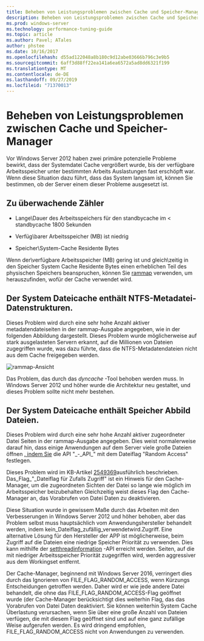 ```yaml
---
title: Beheben von Leistungsproblemen zwischen Cache und Speicher-Manager
description: Beheben von Leistungsproblemen zwischen Cache und Speicher-Manager unter Windows Server 16
ms.prod: windows-server
ms.technology: performance-tuning-guide
ms.topic: article
ms.author: Pavel; ATales
author: phstee
ms.date: 10/16/2017
ms.openlocfilehash: d55ad122048a8b180c9d12abe03666b796c3e9b5
ms.sourcegitcommit: 6aff3d88ff22ea141a6ea6572a5ad8dd6321f199
ms.translationtype: MT
ms.contentlocale: de-DE
ms.lasthandoff: 09/27/2019
ms.locfileid: "71370013"
---
```

# <a name="troubleshoot-cache-and-memory-manager-performance-issues"></a>Beheben von Leistungsproblemen zwischen Cache und Speicher-Manager

Vor Windows Server 2012 haben zwei primäre potenzielle Probleme bewirkt, dass der Systemdatei Cache vergrößert wurde, bis der verfügbare Arbeitsspeicher unter bestimmten Arbeits Auslastungen fast erschöpft war. Wenn diese Situation dazu führt, dass das System langsam ist, können Sie bestimmen, ob der Server einem dieser Probleme ausgesetzt ist.


## <a name="counters-to-monitor"></a>Zu überwachende Zähler

-   Lange\\Dauer des Arbeitsspeichers für den standbycache im &lt; standbycache 1800 Sekunden

-   Verfüg\\barer Arbeitsspeicher (MB) ist niedrig

-   Speicher\\System-Cache Residente Bytes

Wenn der\\verfügbare Arbeitsspeicher (MB) gering ist und gleich\\zeitig in den Speicher System Cache Residente Bytes einen erheblichen Teil des physischen Speichers beanspruchen, können Sie [rammap](https://technet.microsoft.com/sysinternals/ff700229.aspx) verwenden, um herauszufinden, wofür der Cache verwendet wird.

## <a name="system-file-cache-contains-ntfs-metafile-data-structures"></a>Der System Dateicache enthält NTFS-Metadatei-Datenstrukturen.


Dieses Problem wird durch eine sehr hohe Anzahl aktiver metadatendateiseiten in der rammap-Ausgabe angegeben, wie in der folgenden Abbildung dargestellt. Dieses Problem wurde möglicherweise auf stark ausgelasteten Servern erkannt, auf die Millionen von Dateien zugegriffen wurde, was dazu führte, dass die NTFS-Metadatendateien nicht aus dem Cache freigegeben werden.

![rammap-Ansicht](../../media/perftune-guide-rammap.png)

Das Problem, das durch das *dyncache* -Tool behoben werden muss. In Windows Server 2012 und höher wurde die Architektur neu gestaltet, und dieses Problem sollte nicht mehr bestehen.

## <a name="system-file-cache-contains-memory-mapped-files"></a>Der System Dateicache enthält Speicher Abbild Dateien.


Dieses Problem wird durch eine sehr hohe Anzahl aktiver zugeordneter Datei Seiten in der rammap-Ausgabe angegeben. Dies weist normalerweise darauf hin, dass einige Anwendungen auf dem Server viele große Dateien öffnen [, indem Sie](https://msdn.microsoft.com/library/windows/desktop/aa363858.aspx) die API "\_-\_API\_" mit dem Dateiflag "Random Access" festlegen.

Dieses Problem wird im KB-Artikel [2549369](https://support.microsoft.com/default.aspx?scid=kb;en-US;2549369)ausführlich beschrieben. Das\_Flag\_"\_Dateiflag für Zufalls Zugriff" ist ein Hinweis für den Cache-Manager, um die zugeordneten Sichten der Datei so lange wie möglich im Arbeitsspeicher beizubehalten Gleichzeitig weist dieses Flag den Cache-Manager an, das Vorabrufen von Datei Daten zu deaktivieren.

Diese Situation wurde in gewissem Maße durch das Arbeiten mit den Verbesserungen in Windows Server 2012 und höher behoben, aber das Problem selbst muss hauptsächlich vom Anwendungshersteller behandelt werden, indem kein\_Dateiflag\_zufällig\_verwendetwird.Zugriff. Eine alternative Lösung für den Hersteller der APP ist möglicherweise, beim Zugriff auf die Dateien eine niedrige Speicher Priorität zu verwenden. Dies kann mithilfe der [setthreadinformation](https://msdn.microsoft.com/library/windows/desktop/hh448390.aspx) -API erreicht werden. Seiten, auf die mit niedriger Arbeitsspeicher Priorität zugegriffen wird, werden aggressiver aus dem Workingset entfernt.

Der Cache-Manager, beginnend mit Windows Server 2016, verringert dies durch das Ignorieren von FILE_FLAG_RANDOM_ACCESS, wenn Kürzungs Entscheidungen getroffen werden. Daher wird er wie jede andere Datei behandelt, die ohne das FILE_FLAG_RANDOM_ACCESS-Flag geöffnet wurde (der Cache-Manager berücksichtigt dies weiterhin Flag, das das Vorabrufen von Datei Daten deaktiviert. Sie können weiterhin System Cache Überlastung verursachen, wenn Sie über eine große Anzahl von Dateien verfügen, die mit diesem Flag geöffnet sind und auf eine ganz zufällige Weise aufgerufen werden. Es wird dringend empfohlen, FILE_FLAG_RANDOM_ACCESS nicht von Anwendungen zu verwenden.

